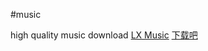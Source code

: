 #music

high quality music download
[LX Music](https://github.com/lyswhut/lx-music-desktop)
[下载吧](https://music.y444.cn/#/)
